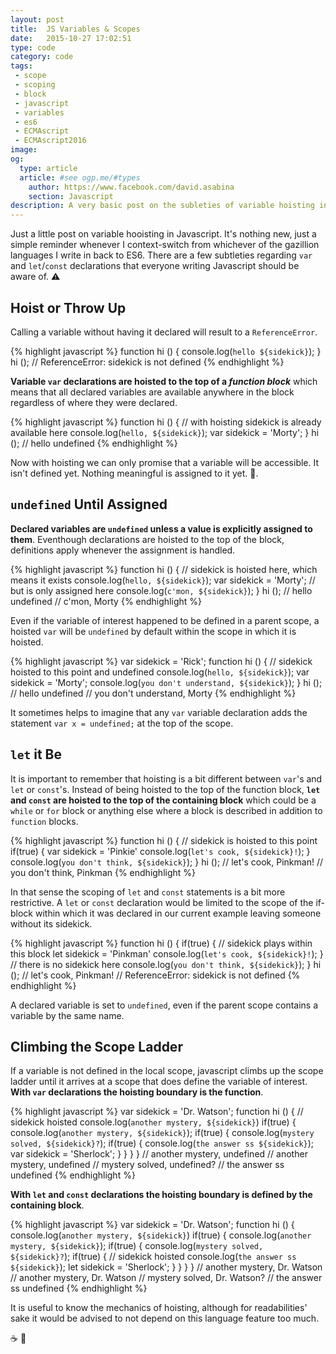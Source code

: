 ```yaml
---
layout: post
title:  JS Variables & Scopes
date:   2015-10-27 17:02:51
type: code
category: code
tags:
 - scope
 - scoping
 - block
 - javascript
 - variables
 - es6
 - ECMAscript
 - ECMAscript2016
image: 
og:
  type: article
  article: #see ogp.me/#types
    author: https://www.facebook.com/david.asabina
    section: Javascript
description: A very basic post on the subleties of variable hoisting in Javascript comparing var and let declarations.
---
```

Just a little post on variable hooisting in Javascript. It's nothing new, just
a simple reminder whenever I context-switch from whichever of the gazillion
languages I write in back to ES6. There are a few subtleties regarding `var` 
and `let`/`const` declarations that everyone writing Javascript should be
aware of. :warning:

## Hoist or Throw Up

Calling a variable without having it declared will result to a
`ReferenceError`.

 <!-- A -->
{% highlight javascript %}
function hi () {
  console.log(`hello ${sidekick}`);
}
hi ();
// ReferenceError: sidekick is not defined
{% endhighlight %}

**Variable `var` declarations are hoisted to the top of a _function block_**
which means that all declared variables are available anywhere in the block
regardless of where they were declared.

{% highlight javascript %}
function hi () {
  // with hoisting sidekick is already available here
  console.log(`hello, ${sidekick}`);
  var sidekick = 'Morty';
}
hi ();
// hello undefined
{% endhighlight %}

Now with hoisting we can only promise that a variable will be accessible.
It isn't defined yet. Nothing meaningful is assigned to it yet.
:eyes:.


## `undefined` Until Assigned

**Declared variables are `undefined` unless a value is explicitly assigned to
them**. Eventhough declarations are hoisted to the top of the block,
definitions apply whenever the assignment is handled.

{% highlight javascript %}
function hi () {
  // sidekick is hoisted here, which means it exists
  console.log(`hello, ${sidekick}`);
  var sidekick = 'Morty'; // but is only assigned here
  console.log(`c'mon, ${sidekick}`);
}
hi ();
// hello undefined
// c'mon, Morty
{% endhighlight %}

Even if the variable of interest happened to be defined in a parent scope, a
hoisted `var` will be `undefined` by default within the scope in which it is
hoisted.

{% highlight javascript %}
var sidekick = 'Rick';
function hi () {
  // sidekick hoisted to this point and undefined
  console.log(`hello, ${sidekick}`);
  var sidekick = 'Morty';
  console.log(`you don't understand, ${sidekick}`);
}
hi ();
// hello undefined
// you don't understand, Morty
{% endhighlight %}

It sometimes helps to imagine that any `var` variable declaration adds the
statement `var x = undefined;` at the top of the scope.

## `let` it Be

It is important to remember that hoisting is a bit different between `var`'s
and `let` or `const`'s. Instead of being hoisted to the top of the function
block, **`let` and `const` are hoisted to the top of the containing block**
which could be a `while` or `for` block or anything else where a block is
described in addition to `function` blocks.

{% highlight javascript %}
function hi () {
  // sidekick is hoisted to this point
  if(true) {
    var sidekick = 'Pinkie'
    console.log(`let's cook, ${sidekick}!`);
  }
  console.log(`you don't think, ${sidekick}`);
}
hi ();
// let's cook, Pinkman!
// you don't think, Pinkman
{% endhighlight %}

In that sense the scoping of `let` and `const` statements is a bit more
restrictive. A `let` or `const` declaration would be limited to the scope of
the if-block within which it was declared in our current example leaving
someone without its sidekick.

{% highlight javascript %}
function hi () {
  if(true) {
    // sidekick plays within this block
    let sidekick = 'Pinkman'
    console.log(`let's cook, ${sidekick}!`);
  }
  // there is no sidekick here
  console.log(`you don't think, ${sidekick}`);
}
hi ();
// let's cook, Pinkman!
// ReferenceError: sidekick is not defined
{% endhighlight %}

A declared variable is set to `undefined`, even if the parent scope contains
a variable by the same name.

## Climbing the Scope Ladder

If a variable is not defined in the local scope, javascript climbs up the
scope ladder until it arrives at a scope that does define the variable of
interest. **With `var` declarations the hoisting boundary is the function**.

{% highlight javascript %}
var sidekick = 'Dr. Watson';
function hi () {
  // sidekick hoisted
  console.log(`another mystery, ${sidekick}`)
  if(true) {
    console.log(`another mystery, ${sidekick}`);
    if(true) {
      console.log(`mystery solved, ${sidekick}?`);
      if(true) {
        console.log(`the answer ss ${sidekick}`);
        var sidekick = 'Sherlock';
      }
    }
  }
}
// another mystery, undefined
// another mystery, undefined
// mystery solved, undefined?
// the answer ss undefined
{% endhighlight %}

**With `let` and `const` declarations the hoisting boundary is defined by the 
containing block**.

{% highlight javascript %}
var sidekick = 'Dr. Watson';
function hi () {
  console.log(`another mystery, ${sidekick}`)
  if(true) {
    console.log(`another mystery, ${sidekick}`);
    if(true) {
      console.log(`mystery solved, ${sidekick}?`);
      if(true) {
        // sidekick hoisted
        console.log(`the answer ss ${sidekick}`);
        let sidekick = 'Sherlock';
      }
    }
  }
}
// another mystery, Dr. Watson
// another mystery, Dr. Watson
// mystery solved, Dr. Watson?
// the answer ss undefined
{% endhighlight %}

It is useful to know the mechanics of hoisting, although for readabilities'
sake it would be advised to not depend on this language feature too much.

:coffee: :scroll:
